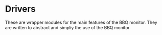 # Drivers
These are wrapper modules for the main features of the BBQ monitor. They are written to abstract and simpliy the use of the BBQ monitor.
